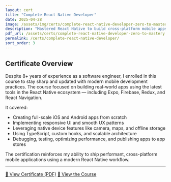 ```yaml
---
layout: cert
title: "Complete React Native Developer"
date: 2025-04-28
image: /assets/img/certs/complete-react-native-developer-zero-to-mastery.png
description: "Mastered React Native to build cross-platform mobile apps using modern tools, native device APIs, and real-world development practices."
pdf_url: /assets/certs/complete-react-native-developer-zero-to-mastery.pdf
permalink: /certs/complete-react-native-developer/
sort_order: 3
---
```


## Certificate Overview

Despite 8+ years of experience as a software engineer, I enrolled in this course to stay sharp and updated with modern mobile development practices. The course focused on building real-world apps using the latest tools in the React Native ecosystem — including Expo, Firebase, Redux, and React Navigation.

It covered:

- Creating full-scale iOS and Android apps from scratch  
- Implementing responsive UI and smooth UX patterns  
- Leveraging native device features like camera, maps, and offline storage  
- Using TypeScript, custom hooks, and scalable architecture  
- Debugging, testing, optimizing performance, and publishing apps to app stores  

The certification reinforces my ability to ship performant, cross-platform mobile applications using a modern React Native workflow.

---

[📄 View Certificate (PDF)](/assets/certs/complete-react-native-developer-zero-to-mastery.pdf)
[🔗 View the Course](https://zerotomastery.io/courses/learn-react-native/)  